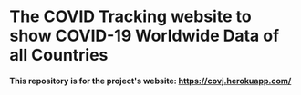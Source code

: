 # The COVID Tracking website to show COVID-19 Worldwide Data of all Countries
#### This repository is for the project's website: https://covj.herokuapp.com/
